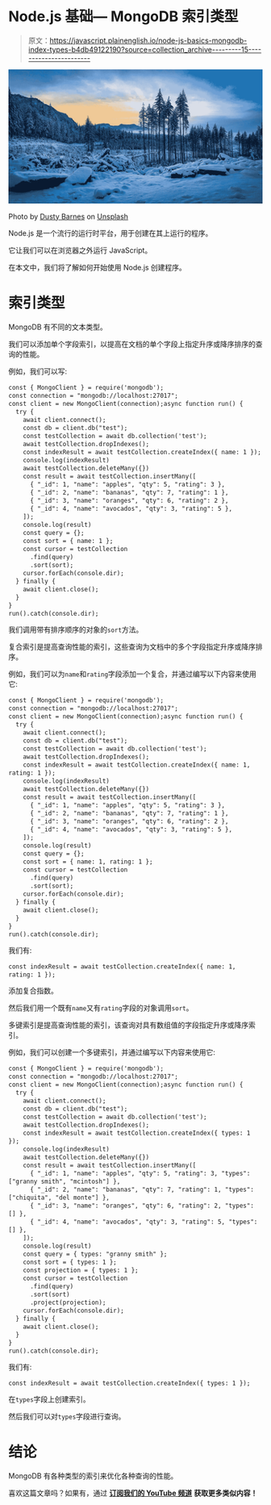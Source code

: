# Node.js 基础— MongoDB 索引类型

> 原文：<https://javascript.plainenglish.io/node-js-basics-mongodb-index-types-b4db49122190?source=collection_archive---------15----------------------->

![](img/d380757795c4c38cd7fbb097d5fcd460.png)

Photo by [Dusty Barnes](https://unsplash.com/@dustbarnes?utm_source=medium&utm_medium=referral) on [Unsplash](https://unsplash.com?utm_source=medium&utm_medium=referral)

Node.js 是一个流行的运行时平台，用于创建在其上运行的程序。

它让我们可以在浏览器之外运行 JavaScript。

在本文中，我们将了解如何开始使用 Node.js 创建程序。

# 索引类型

MongoDB 有不同的文本类型。

我们可以添加单个字段索引，以提高在文档的单个字段上指定升序或降序排序的查询的性能。

例如，我们可以写:

```
const { MongoClient } = require('mongodb');
const connection = "mongodb://localhost:27017";
const client = new MongoClient(connection);async function run() {
  try {
    await client.connect();
    const db = client.db("test");
    const testCollection = await db.collection('test');
    await testCollection.dropIndexes();
    const indexResult = await testCollection.createIndex({ name: 1 });
    console.log(indexResult)
    await testCollection.deleteMany({})
    const result = await testCollection.insertMany([
      { "_id": 1, "name": "apples", "qty": 5, "rating": 3 },
      { "_id": 2, "name": "bananas", "qty": 7, "rating": 1 },
      { "_id": 3, "name": "oranges", "qty": 6, "rating": 2 },
      { "_id": 4, "name": "avocados", "qty": 3, "rating": 5 },
    ]);
    console.log(result)
    const query = {};
    const sort = { name: 1 };
    const cursor = testCollection
      .find(query)
      .sort(sort);
    cursor.forEach(console.dir);
  } finally {
    await client.close();
  }
}
run().catch(console.dir);
```

我们调用带有排序顺序的对象的`sort`方法。

复合索引是提高查询性能的索引，这些查询为文档中的多个字段指定升序或降序排序。

例如，我们可以为`name`和`rating`字段添加一个复合，并通过编写以下内容来使用它:

```
const { MongoClient } = require('mongodb');
const connection = "mongodb://localhost:27017";
const client = new MongoClient(connection);async function run() {
  try {
    await client.connect();
    const db = client.db("test");
    const testCollection = await db.collection('test');
    await testCollection.dropIndexes();
    const indexResult = await testCollection.createIndex({ name: 1, rating: 1 });
    console.log(indexResult)
    await testCollection.deleteMany({})
    const result = await testCollection.insertMany([
      { "_id": 1, "name": "apples", "qty": 5, "rating": 3 },
      { "_id": 2, "name": "bananas", "qty": 7, "rating": 1 },
      { "_id": 3, "name": "oranges", "qty": 6, "rating": 2 },
      { "_id": 4, "name": "avocados", "qty": 3, "rating": 5 },
    ]);
    console.log(result)
    const query = {};
    const sort = { name: 1, rating: 1 };
    const cursor = testCollection
      .find(query)
      .sort(sort);
    cursor.forEach(console.dir);
  } finally {
    await client.close();
  }
}
run().catch(console.dir);
```

我们有:

```
const indexResult = await testCollection.createIndex({ name: 1, rating: 1 });
```

添加复合指数。

然后我们用一个既有`name`又有`rating`字段的对象调用`sort`。

多键索引是提高查询性能的索引，该查询对具有数组值的字段指定升序或降序索引。

例如，我们可以创建一个多键索引，并通过编写以下内容来使用它:

```
const { MongoClient } = require('mongodb');
const connection = "mongodb://localhost:27017";
const client = new MongoClient(connection);async function run() {
  try {
    await client.connect();
    const db = client.db("test");
    const testCollection = await db.collection('test');
    await testCollection.dropIndexes();
    const indexResult = await testCollection.createIndex({ types: 1 });
    console.log(indexResult)
    await testCollection.deleteMany({})
    const result = await testCollection.insertMany([
      { "_id": 1, "name": "apples", "qty": 5, "rating": 3, "types": ["granny smith", "mcintosh"] },
      { "_id": 2, "name": "bananas", "qty": 7, "rating": 1, "types": ["chiquita", "del monte"] },
      { "_id": 3, "name": "oranges", "qty": 6, "rating": 2, "types": [] },
      { "_id": 4, "name": "avocados", "qty": 3, "rating": 5, "types": [] },
    ]);
    console.log(result)
    const query = { types: "granny smith" };
    const sort = { types: 1 };
    const projection = { types: 1 };
    const cursor = testCollection
      .find(query)
      .sort(sort)
      .project(projection);
    cursor.forEach(console.dir);
  } finally {
    await client.close();
  }
}
run().catch(console.dir);
```

我们有:

```
const indexResult = await testCollection.createIndex({ types: 1 });
```

在`types`字段上创建索引。

然后我们可以对`types`字段进行查询。

# 结论

MongoDB 有各种类型的索引来优化各种查询的性能。

喜欢这篇文章吗？如果有，通过 [**订阅我们的 YouTube 频道**](https://www.youtube.com/channel/UCtipWUghju290NWcn8jhyAw?sub_confirmation=true) **获取更多类似内容！**